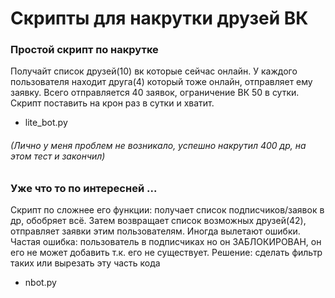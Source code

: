 # Скрипты для накрутки друзей ВК
### Простой скрипт по накрутке
Получайт список  друзей(10) вк которые сейчас онлайн. У каждого пользователя находит друга(4) который тоже онлайн, отправляет ему заявку. Всего отправляется 40 заявок, ограничение ВК 50 в сутки. Скрипт поставить на крон раз в сутки и хватит.
+ lite_bot.py
###### (Лично у меня проблем не возникало, успешно накрутил 400 др, на этом тест и закончил)
### Уже что то по интересней ...
Скрипт по сложнее его функции: получает список подписчиков/заявок в др, обобряет всё. Затем возвращает список возможных друзей(42), отправляет заявки этим пользователям. Иногда вылетают ошибки.
Частая ошибка: пользователь в подписчиках но он ЗАБЛОКИРОВАН, он его не может добавить т.к. его не существует.
Решение: сделать фильтр таких или вырезать эту часть кода
+ nbot.py
